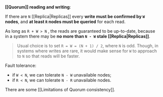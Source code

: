 **[[Quorum]] reading and writing**:

If there are `N` [[Replica|Replicas]]
every **write must be confirmed by `W` nodes**, 
and **at least `R` nodes must be queried** for each read.

As long as `R + W > N` , the reads are guaranteed to be up-to-date, because in a system there may be **no more than `N - W` stale [[Replica|Replicas]]**.

> Usual choice is to set `R = W = (N + 1) / 2`, where `N` is odd. Though, in systems where writes are rare, it would make sense for `W` to approach to `N` so that reads will be faster.

Fault tolerance:
- if `W < N`, we can tolerate `N - W`  unavailable nodes;
- if `R < N`, we can tolerate `N - R` unavailable nodes.

There are some [[Limitations of Quorum consistency]].